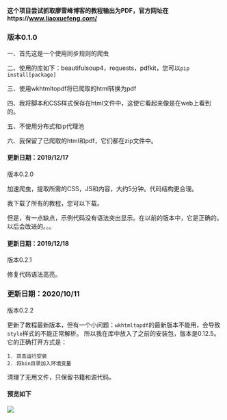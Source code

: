 #### 这个项目尝试抓取廖雪峰博客的教程输出为PDF，官方网址在https://www.liaoxuefeng.com/


### 版本0.1.0

一、首先这是一个使用同步规则的爬虫

二、使用的库如下：beautifulsoup4，requests，pdfkit，您可以`pip install[package]`

三、使用wkhtmltopdf将已爬取的html转换为pdf

四、我将脚本和CSS样式保存在html文件中，这使它看起来像是在web上看到的。

五、不使用分布式和ip代理池

六、我保留了已爬取的html和pdf，它们都在zip文件中。

#### 更新日期：2019/12/17

版本0.2.0

加速爬虫，提取所需的CSS，JS和内容，大约5分钟。代码结构更合理。

我下载了所有的教程，您可以下载。

但是，有一点缺点，示例代码没有语法突出显示。在以前的版本中，它是正确的。以后会改进的。。。


#### 更新日期：2019/12/18

版本0.2.1

修复代码语法高亮。


### 更新日期：2020/10/11
版本0.2.2

更新了教程最新版本，但有一个小问题：`wkhtmltopdf`的最新版本不能用，会导致`style`样式的不能正常解析。
所以我在库中放入了之前的安装包，版本是0.12.5。
它的正确打开方式是：
```
1. 双击运行安装
2. 将bin目录加入环境变量
```

清理了无用文件，只保留书籍和源代码。

#### 预览如下
![](book.PNG)